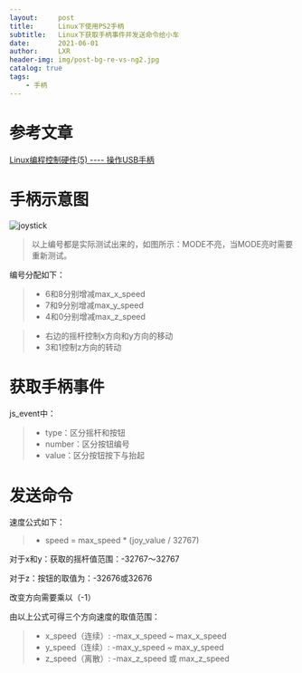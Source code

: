 ```yaml
---
layout:     post
title:      Linux下使用PS2手柄
subtitle:   Linux下获取手柄事件并发送命令给小车
date:       2021-06-01
author:     LXR
header-img: img/post-bg-re-vs-ng2.jpg
catalog: true
tags:
    - 手柄
---
```


# 参考文章
[Linux编程控制硬件(5) ---- 操作USB手柄](http://blog.chinaunix.net/uid-20587912-id-405148.html)

# 手柄示意图
![joystick](https://github.com/1747956LXR/1747956LXR.github.io/img/joystick.jpg)
> 以上编号都是实际测试出来的，如图所示：MODE不亮，当MODE亮时需要重新测试。

编号分配如下：
> * 6和8分别增减max_x_speed
> * 7和9分别增减max_y_speed
> * 4和0分别增减max_z_speed

> * 右边的摇杆控制x方向和y方向的移动
> * 3和1控制z方向的转动


# 获取手柄事件
js_event中：
> * type：区分摇杆和按钮
> * number：区分按钮编号
> * value：区分按钮按下与抬起
           
# 发送命令
速度公式如下：
> * speed = max_speed * (joy_value / 32767)

对于x和y：获取的摇杆值范围：-32767～32767

对于z：按钮的取值为：-32676或32676

改变方向需要乘以（-1）

由以上公式可得三个方向速度的取值范围：
> * x_speed（连续）: -max_x_speed ~ max_x_speed
> * y_speed（连续）: -max_y_speed ~ max_y_speed
> * z_speed（离散）: -max_z_speed 或 max_z_speed




